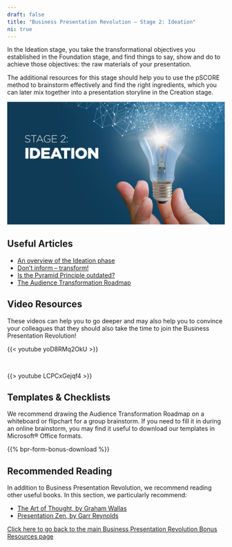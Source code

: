 ```yaml
---
draft: false
title: "Business Presentation Revolution – Stage 2: Ideation"
ni: true
---
```


In the Ideation stage, you take the transformational objectives you established in the Foundation stage, and find things to say, show and do to achieve those objectives: the raw materials of your presentation.

The additional resources for this stage should help you to use the pSCORE method to brainstorm effectively and find the right ingredients, which you can later mix together into a presentation storyline in the Creation stage.

![Stage 2 Ideation](stage-2-ideation.jpg)

## Useful Articles

* [An overview of the Ideation phase](https://www.ideasonstage.com/news/2021/06/18/2021-06-18-pscore_stage_2_ideation/)
* [Don’t inform – transform!](https://www.ideasonstage.com/news/2019/01/07/2019-01-07-dont-inform-transform/)
* [Is the Pyramid Principle outdated?](https://www.ideasonstage.com/news/2019/04/16/2019-04-16-is-barbara-minto-s-pyramid-principle-outdated/)
* [The Audience Transformation Roadmap](https://www.ideasonstage.com/communication-consulting/audience-transformation-roadmap/)

## Video Resources

These videos can help you to go deeper and may also help you to convince your colleagues that they should also take the time to join the Business Presentation Revolution!

{{< youtube yoD8RMq2OkU >}}

<br />

{{> youtube LCPCxGejqf4 >}}

## Templates & Checklists

We recommend drawing the Audience Transformation Roadmap on a whiteboard or flipchart for a group brainstorm. If you need to fill it in during an online brainstorm, you may find it useful to download our templates in Microsoft® Office formats.

{{% bpr-form-bonus-download %}}

## Recommended Reading

In addition to Business Presentation Revolution, we recommend reading other useful books. In this section, we particularly recommend:

* [The Art of Thought, by Graham Wallas](https://www.amazon.com/Art-Thought-Graham-Wallas/dp/1910146056/ref=sr_1_1)
* [Presentation Zen, by Garr Reynolds](https://www.amazon.com/Presentation-Zen-Simple-Design-Delivery/dp/0135800919/ref=sr_1_1)

[Click here to go back to the main Business Presentation Revolution Bonus Resources page](/business-presentation-revolution/book/bonus-content/)

